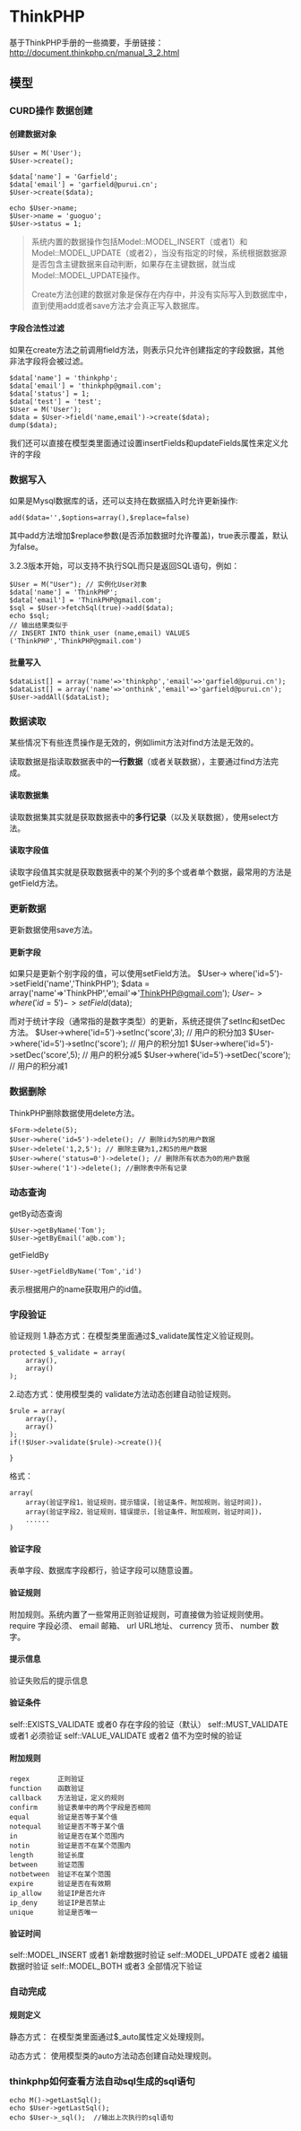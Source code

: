 
# ThinkPHP
基于ThinkPHP手册的一些摘要，手册链接：http://document.thinkphp.cn/manual_3_2.html

## 模型

### CURD操作 数据创建
#### 创建数据对象
	$User = M('User');
	$User->create();
	
	$data['name'] = 'Garfield';
	$data['email'] = 'garfield@purui.cn';
	$User->create($data);

	echo $User->name;
	$User->name = 'guoguo';
	$User->status = 1;

> 系统内置的数据操作包括Model::MODEL_INSERT（或者1）和Model::MODEL_UPDATE（或者2），当没有指定的时候，系统根据数据源是否包含主键数据来自动判断，如果存在主键数据，就当成Model::MODEL_UPDATE操作。
> 
> Create方法创建的数据对象是保存在内存中，并没有实际写入到数据库中，直到使用add或者save方法才会真正写入数据库。

#### 字段合法性过滤
如果在create方法之前调用field方法，则表示只允许创建指定的字段数据，其他非法字段将会被过滤。

	$data['name'] = 'thinkphp';
	$data['email'] = 'thinkphp@gmail.com';
	$data['status'] = 1;
	$data['test'] = 'test';
	$User = M('User');
	$data = $User->field('name,email')->create($data);
	dump($data);
我们还可以直接在模型类里面通过设置insertFields和updateFields属性来定义允许的字段

### 数据写入
如果是Mysql数据库的话，还可以支持在数据插入时允许更新操作:

	add($data='',$options=array(),$replace=false)	
其中add方法增加$replace参数(是否添加数据时允许覆盖)，true表示覆盖，默认为false。

3.2.3版本开始，可以支持不执行SQL而只是返回SQL语句，例如：
	
	$User = M("User"); // 实例化User对象
	$data['name'] = 'ThinkPHP';
	$data['email'] = 'ThinkPHP@gmail.com';
	$sql = $User->fetchSql(true)->add($data);
	echo $sql;
	// 输出结果类似于
	// INSERT INTO think_user (name,email) VALUES ('ThinkPHP','ThinkPHP@gmail.com')

#### 批量写入
	$dataList[] = array('name'=>'thinkphp','email'=>'garfield@purui.cn');
	$dataList[] = array('name'=>'onthink','email'=>'garfield@purui.cn');
	$User->addAll($dataList);

### 数据读取
某些情况下有些连贯操作是无效的，例如limit方法对find方法是无效的。

读取数据是指读取数据表中的**一行数据**（或者关联数据），主要通过find方法完成。

#### 读取数据集
读取数据集其实就是获取数据表中的**多行记录**（以及关联数据），使用select方法。

#### 读取字段值
读取字段值其实就是获取数据表中的某个列的多个或者单个数据，最常用的方法是 getField方法。


### 更新数据
更新数据使用save方法。

#### 更新字段
如果只是更新个别字段的值，可以使用setField方法。
	$User-> where('id=5')->setField('name','ThinkPHP');
	$data = array('name'=>'ThinkPHP','email'=>'ThinkPHP@gmail.com');
	$User-> where('id=5')->setField($data);

而对于统计字段（通常指的是数字类型）的更新，系统还提供了setInc和setDec方法。
	$User->where('id=5')->setInc('score',3); // 用户的积分加3
	$User->where('id=5')->setInc('score'); // 用户的积分加1
	$User->where('id=5')->setDec('score',5); // 用户的积分减5
	$User->where('id=5')->setDec('score'); // 用户的积分减1


### 数据删除
ThinkPHP删除数据使用delete方法。

	$Form->delete(5);
	$User->where('id=5')->delete(); // 删除id为5的用户数据
	$User->delete('1,2,5'); // 删除主键为1,2和5的用户数据
	$User->where('status=0')->delete(); // 删除所有状态为0的用户数据
	$User->where('1')->delete(); //删除表中所有记录
	
### 动态查询
getBy动态查询

	$User->getByName('Tom');
	$User->getByEmail('a@b.com');

getFieldBy
	
	$User->getFieldByName('Tom','id')
表示根据用户的name获取用户的id值。

### 字段验证
验证规则
1.静态方式：在模型类里面通过$_validate属性定义验证规则。

	protected $_validate = array(
		array(),
		array()	
	);
2.动态方式：使用模型类的 validate方法动态创建自动验证规则。

	$rule = array(
		array(),
		array()	
	);
	if(!$User->validate($rule)->create()){

	}

格式：

	array(
		array(验证字段1，验证规则，提示错误，[验证条件，附加规则，验证时间])，
		array(验证字段2，验证规则，错误提示，[验证条件，附加规则，验证时间])，
		......
	)
#### 验证字段
表单字段、数据库字段都行，验证字段可以随意设置。
#### 验证规则
附加规则。系统内置了一些常用正则验证规则，可直接做为验证规则使用。
require 字段必须、 email 邮箱、 url URL地址、 currency 货币、 number 数字。
#### 提示信息
验证失败后的提示信息
#### 验证条件
self::EXISTS_VALIDATE 或者0 存在字段的验证（默认）
self::MUST_VALIDATE 或者1 必须验证
self::VALUE_VALIDATE 或者2 值不为空时候的验证
#### 附加规则
	regex 		正则验证
	function 	函数验证
	callback	方法验证，定义的规则
	confirm		验证表单中的两个字段是否相同
	equal		验证是否等于某个值
	notequal	验证是否不等于某个值
	in			验证是否在某个范围内
	notin		验证是否不在某个范围内
	length		验证长度
	between		验证范围
	notbetween	验证不在某个范围
	expire		验证是否在有效期
	ip_allow	验证IP是否允许
	ip_deny		验证IP是否禁止
	unique		验证是否唯一

#### 验证时间
self::MODEL_INSERT	或者1 新增数据时验证
self::MODEL_UPDATE	或者2 编辑数据时验证
self::MODEL_BOTH	或者3 全部情况下验证


### 自动完成 
#### 规则定义
静态方式： 在模型类里面通过$_auto属性定义处理规则。

动态方式： 使用模型类的auto方法动态创建自动处理规则。



### thinkphp如何查看方法自动sql生成的sql语句
	echo M()->getLastSql();
	echo $User->getLastSql();  
	echo $User->_sql();  //输出上次执行的sql语句